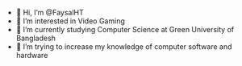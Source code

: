 - 👋 Hi, I’m @FaysalHT
- 👀 I’m interested in Video Gaming
- 🌱 I’m currently studying Computer Science at Green University of Bangladesh
- 💞️ I’m trying to increase my knowledge of computer software and hardware
